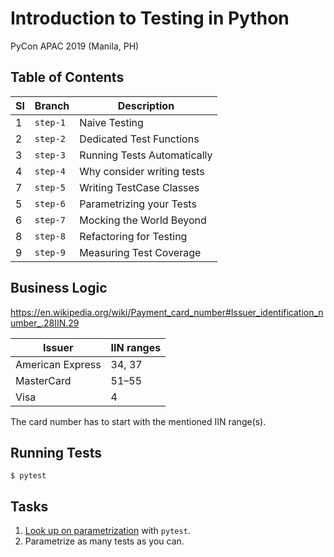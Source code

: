 # Introduction to Testing in Python

PyCon APAC 2019 (Manila, PH)

## Table of Contents


| Sl  | Branch   | Description                        | 
| --- | -------- | ---------------------------------- |
| 1   | `step-1` | Naive Testing                      |
| 2   | `step-2` | Dedicated Test Functions           |
| 3   | `step-3` | Running Tests Automatically        |
| 4   | `step-4` | Why consider writing tests         |
| 7   | `step-5` | Writing TestCase Classes           |
| 5   | `step-6` | Parametrizing your Tests           |
| 6   | `step-7` | Mocking the World Beyond           |
| 8   | `step-8` | Refactoring for Testing            |
| 9   | `step-9` | Measuring Test Coverage            |


## Business Logic

https://en.wikipedia.org/wiki/Payment_card_number#Issuer_identification_number_.28IIN.29

| Issuer           | IIN ranges |
| ---------------- | ---------- |
| American Express | 34, 37     |
| MasterCard       | 51–55      |
| Visa             | 4          |

The card number has to start with the mentioned IIN range(s).

## Running Tests

```
$ pytest
```

## Tasks

1. [Look up on parametrization](https://docs.pytest.org/en/latest/parametrize.html) with `pytest`.
2. Parametrize as many tests as you can.